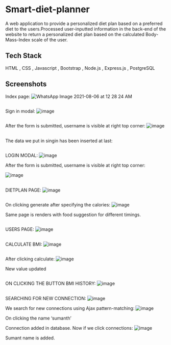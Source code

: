 
#  Smart-diet-planner

A web application to provide a personalized diet plan based on a preferred diet to the users.Processed user-inputted information in the back-end of the website to return a personalized diet plan based on the calculated Body-Mass-Index scale of the user.

## Tech Stack
 HTML , CSS , Javascript , Bootstrap , Node.js , Express.js , PostgreSQL


## Screenshots
Index page:
![WhatsApp Image 2021-08-06 at 12 28 24 AM](https://user-images.githubusercontent.com/52815871/128406423-64a91b01-51b3-4750-a8c9-4237023af334.jpeg)
##
Sign in modal:
![image](https://user-images.githubusercontent.com/52815871/128406608-6ae9b639-aacf-4b75-9fd5-f3c839c7c75e.png)
##
After the form is submitted, username is visible at right top corner:
![image](https://user-images.githubusercontent.com/52815871/128406810-d826790f-9f32-4402-88f5-6d158fa7d7a7.png)
##
 The data we put in singin has been inserted at last:

##
LOGIN MODAL:
 ![image](https://user-images.githubusercontent.com/52815871/128406892-a0a45d35-7d8f-422e-a7fa-8f755d821db2.png)

After the form is submitted, username is visible at right top corner:
 
![image](https://user-images.githubusercontent.com/52815871/128406901-5a34c23b-b4b0-4fa5-9a17-33e5251609fc.png)


##
DIETPLAN PAGE:
 ![image](https://user-images.githubusercontent.com/52815871/128406956-427432da-f671-4523-b6e2-e21eab7d7623.png)
##
On clicking generate after specifying the calories:
 ![image](https://user-images.githubusercontent.com/52815871/128406970-73b5a464-7c80-408e-98ee-fc28ac99b7ef.png)

Same page is renders with food suggestion for different timings.
##
USERS PAGE:
 ![image](https://user-images.githubusercontent.com/52815871/128407002-d8db03e0-d17b-484d-b8ec-842870d8bca4.png)

##
CALCULATE BMI:
 ![image](https://user-images.githubusercontent.com/52815871/128407035-249dbc74-56c1-49f2-959c-0fd553f76acc.png)
##
After clicking calculate:
 ![image](https://user-images.githubusercontent.com/52815871/128407055-808df6c0-bc99-450b-8987-1d9ae399547b.png)

New value updated


##
ON CLICKING THE BUTTON BMI HISTORY:
 ![image](https://user-images.githubusercontent.com/52815871/128407091-18d725c2-b77f-4b74-ab60-533acda2cf9a.png)


##
SEARCHING FOR NEW CONNECTION:
![image](https://user-images.githubusercontent.com/52815871/128407123-3044f101-dc6b-479f-be3e-93796c33e74d.png)

We search for new connections using Ajax pattern-matching:
 ![image](https://user-images.githubusercontent.com/52815871/128407143-fbd86ffa-80ed-4ff5-aee3-b8ae23a37d41.png)

On clicking the name ‘sumanth’
 
Connection added in database.
Now if we click connections:
 ![image](https://user-images.githubusercontent.com/52815871/128407168-d0f38ffe-9429-4eee-8e5d-abb6f80d6fc8.png)

Sumant name is added.
